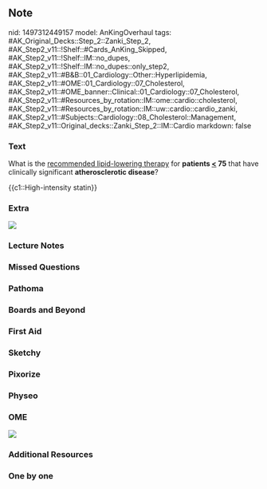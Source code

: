 ## Note
nid: 1497312449157
model: AnKingOverhaul
tags: #AK_Original_Decks::Step_2::Zanki_Step_2, #AK_Step2_v11::!Shelf::#Cards_AnKing_Skipped, #AK_Step2_v11::!Shelf::IM::no_dupes, #AK_Step2_v11::!Shelf::IM::no_dupes::only_step2, #AK_Step2_v11::#B&B::01_Cardiology::Other::Hyperlipidemia, #AK_Step2_v11::#OME::01_Cardiology::07_Cholesterol, #AK_Step2_v11::#OME_banner::Clinical::01_Cardiology::07_Cholesterol, #AK_Step2_v11::#Resources_by_rotation::IM::ome::cardio::cholesterol, #AK_Step2_v11::#Resources_by_rotation::IM::uw::cardio::cardio_zanki, #AK_Step2_v11::#Subjects::Cardiology::08_Cholesterol::Management, #AK_Step2_v11::Original_decks::Zanki_Step_2::IM::Cardio
markdown: false

### Text
What is the <u>recommended lipid-lowering therapy</u> for
<b>patients <u><</u> 75</b> that have clinically significant
<b>atherosclerotic disease</b>?
<div>
  {{c1::High-intensity statin}}
</div>

### Extra
<img src="Guidelines%20for%20Lipid%20Lowering%20Therapy.png">

### Lecture Notes


### Missed Questions


### Pathoma


### Boards and Beyond


### First Aid


### Sketchy


### Pixorize


### Physeo


### OME
<div class="ome-widget">
  <a href=
  "https://onlinemeded.org/spa/cardiology/cholesterol/acquire?ref=anki">
  <img src="_OME_AnkiFlashcards_Lesson_1.png"></a>
</div>

### Additional Resources


### One by one


